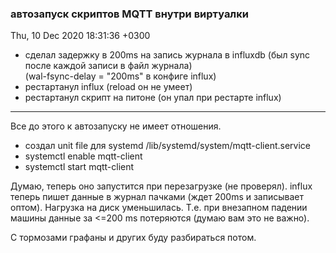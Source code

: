 ### автозапуск скриптов MQTT внутри виртуалки
Thu, 10 Dec 2020 18:31:36 +0300
* сделал задержку в 200ms на запись журнала в influxdb 
  (был sync после каждой записи в файл журнала)   
  (wal-fsync-delay = "200ms" в конфиге influx)
* рестартанул influx (reload он не умеет)
* рестартанул скрипт на питоне (он упал при рестарте influx)
---
Все до этого к автозапуску не имеет отношения.
* создал unit file для systemd /lib/systemd/system/mqtt-client.service
* systemctl enable mqtt-client
* systemctl start mqtt-client

Думаю, теперь оно запустится при перезагрузке (не проверял).
influx теперь пишет данные в журнал пачками (ждет 200ms и
записывает оптом). Нагрузка на диск уменьшилась.
Т.е. при внезапном падении машины данные за <=200 ms потеряются
(думаю вам это не важно).

С тормозами графаны и других буду разбираться потом.

